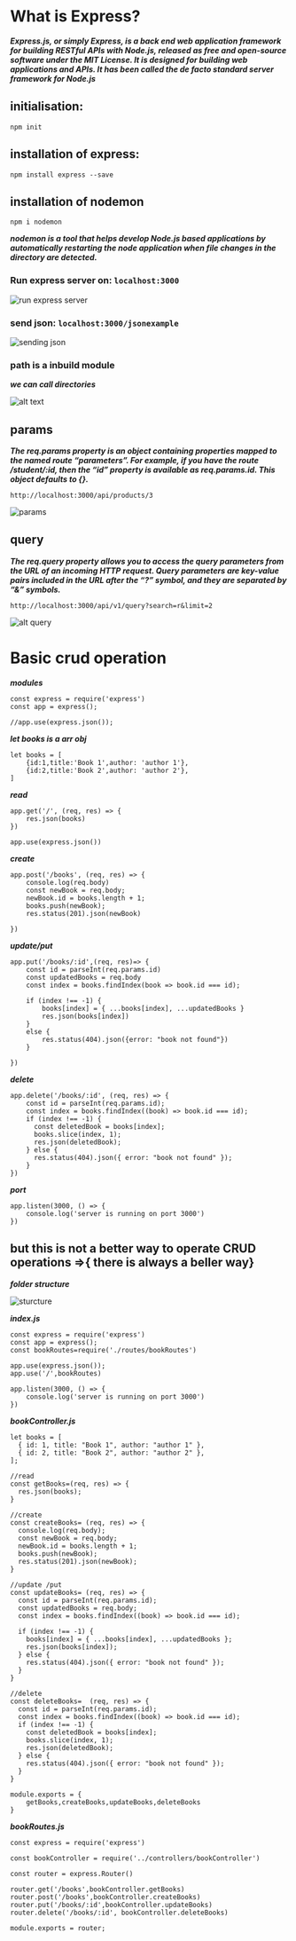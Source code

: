# What is Express? 

***Express.js, or simply Express, is a back end web application framework for building RESTful APIs with Node.js, released as free and open-source software under the MIT License. It is designed for building web applications and APIs. It has been called the de facto standard server framework for Node.js***

## initialisation:
``` 
npm init 
```
## installation of express:
``` 
npm install express --save 
```
## installation of nodemon
``` 
npm i nodemon 
```

***nodemon is a tool that helps develop Node.js based applications by automatically restarting the node application when file changes in the directory are detected.***

###  Run express server on: ``` localhost:3000 ```
![run express server](<Screenshot 2024-08-06 000505.png>)

###  send json: ``` localhost:3000/jsonexample ```
![sending json](<Screenshot 2024-08-06 001426.png>)

### path is a inbuild module
***we can call directories***

![alt text](<Screenshot 2024-08-06 005246.png>)

## params

***The req.params property is an object containing properties mapped to the named route “parameters”. For example, if you have the route /student/:id, then the “id” property is available as req.params.id. This object defaults to {}.***

```http://localhost:3000/api/products/3```

![params](<Screenshot 2024-08-06 021704.png>)

## query

***The req.query property allows you to access the query parameters from the URL of an incoming HTTP request. Query parameters are key-value pairs included in the URL after the “?” symbol, and they are separated by “&” symbols.***

``` http://localhost:3000/api/v1/query?search=r&limit=2 ```

![alt query](<Screenshot 2024-08-06 021254.png>)

# Basic crud operation

***modules*** 

```
const express = require('express')
const app = express();

//app.use(express.json());
```
***let books is a arr obj*** 

```
let books = [
    {id:1,title:'Book 1',author: 'author 1'},
    {id:2,title:'Book 2',author: 'author 2'},
]

```
***read*** 

```
app.get('/', (req, res) => {
    res.json(books)
})

app.use(express.json())

```
***create*** 

```
app.post('/books', (req, res) => {
    console.log(req.body)
    const newBook = req.body;
    newBook.id = books.length + 1;
    books.push(newBook);
    res.status(201).json(newBook)

})

```
***update/put*** 

```
app.put('/books/:id',(req, res)=> {
    const id = parseInt(req.params.id)
    const updatedBooks = req.body
    const index = books.findIndex(book => book.id === id);

    if (index !== -1) {
        books[index] = { ...books[index], ...updatedBooks }
        res.json(books[index])
    }
    else {
        res.status(404).json({error: "book not found"})
    }

})

```
***delete*** 

```
app.delete('/books/:id', (req, res) => {
    const id = parseInt(req.params.id);
    const index = books.findIndex((book) => book.id === id);
    if (index !== -1) {
      const deletedBook = books[index];
      books.slice(index, 1);
      res.json(deletedBook);
    } else {
      res.status(404).json({ error: "book not found" });
    }
})

```
***port*** 

```
app.listen(3000, () => {
    console.log('server is running on port 3000')
})
```

## but this is not a better way to operate **CRUD operations** =>{ there is always a beller way}

***folder structure***

![sturcture](<Screenshot 2024-08-06 032523.png>)

***index.js***

``` 
const express = require('express')
const app = express();
const bookRoutes=require('./routes/bookRoutes')

app.use(express.json());
app.use('/',bookRoutes)

app.listen(3000, () => {
    console.log('server is running on port 3000')
})
```
***bookController.js***

``` 
let books = [
  { id: 1, title: "Book 1", author: "author 1" },
  { id: 2, title: "Book 2", author: "author 2" },
];

//read
const getBooks=(req, res) => {
  res.json(books);
}

//create
const createBooks= (req, res) => {
  console.log(req.body);
  const newBook = req.body;
  newBook.id = books.length + 1;
  books.push(newBook);
  res.status(201).json(newBook);
}

//update /put
const updateBooks= (req, res) => {
  const id = parseInt(req.params.id);
  const updatedBooks = req.body;
  const index = books.findIndex((book) => book.id === id);

  if (index !== -1) {
    books[index] = { ...books[index], ...updatedBooks };
    res.json(books[index]);
  } else {
    res.status(404).json({ error: "book not found" });
  }
}

//delete
const deleteBooks=  (req, res) => {
  const id = parseInt(req.params.id);
  const index = books.findIndex((book) => book.id === id);
  if (index !== -1) {
    const deletedBook = books[index];
    books.slice(index, 1);
    res.json(deletedBook);
  } else {
    res.status(404).json({ error: "book not found" });
  }
}

module.exports = {
    getBooks,createBooks,updateBooks,deleteBooks
}

```
***bookRoutes.js***

``` 
const express = require('express')

const bookController = require('../controllers/bookController')

const router = express.Router()

router.get('/books',bookController.getBooks)
router.post('/books',bookController.createBooks)
router.put('/books/:id',bookController.updateBooks)
router.delete('/books/:id', bookController.deleteBooks)

module.exports = router;
```
